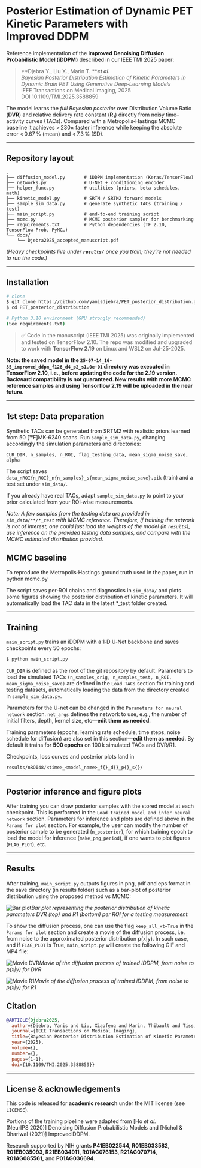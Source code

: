 # Posterior Estimation of Dynamic PET Kinetic Parameters with Improved DDPM



Reference implementation of the **improved Denoising Diffusion Probabilistic Model (iDDPM)** described in our IEEE TMI 2025 paper:

> **Djebra Y., Liu X., Marin T. *****et al.***  \
> *Bayesian Posterior Distribution Estimation of Kinetic Parameters in Dynamic Brain PET Using Generative Deep‑Learning Models*  \
> IEEE Transactions on Medical Imaging, 2025  \
> DOI 10.1109/TMI.2025.3588859

The model learns the *full Bayesian posterior* over Distribution Volume Ratio (**DVR**) and relative delivery rate constant (**R₁**) directly from noisy time–activity curves (TACs). Compared with a Metropolis‑Hastings MCMC baseline it achieves > 230× faster inference while keeping the absolute error < 0.67 % (mean) and < 7.3 % (SD).

---

## Repository layout

```
.
├── diffusion_model.py       # iDDPM implementation (Keras/TensorFlow)
├── networks.py              # U‑Net + conditioning encoder
├── helper_func.py           # utilities (priors, beta schedules, math)
├── kinetic_model.py         # SRTM / SRTM2 forward models
├── sample_sim_data.py       # generate synthetic TACs (training / test)
├── main_script.py           # end‑to‑end training script
├── mcmc.py                  # MCMC posterior sampler for benchmarking
├── requirements.txt         # Python dependencies (TF 2.10, TensorFlow‑Prob, PyMC…)
└── docs/
    └── Djebra2025_accepted_manuscript.pdf
```

*(Heavy checkpoints live under **`results/`** once you train; they’re not needed to run the code.)*

---

## Installation

```bash
# clone
$ git clone https://github.com/yanisdjebra/PET_posterior_distribution.git
$ cd PET_posterior_distribution

# Python 3.10 environment (GPU strongly recommended)
(See requirements.txt)
```

> ✅ Code in the manuscript (IEEE TMI 2025) was originally implemented and tested on TensorFlow 2.10. The repo was modified and upgraded to work with **TensorFlow 2.19** on Linux and WSL2 on Jul-25-2025.

**Note: the saved model in the ``25-07-14_16-35_improved_ddpm_f128_d4_p2_s1.0e-01`` directory was executed in TensorFlow 2.10, i.e., before updating the code for the 2.19 version. Backward compatibility is not guaranteed. New results with more MCMC reference samples and using Tensorflow 2.19 will be uploaded in the near future.** 

---

## 1st step: Data preparation

Synthetic TACs can be generated from SRTM2 with realistic priors learned from 50 [¹⁸F]MK‑6240 scans.
Run `sample_sim_data.py`, changing accordingly the simulation parameters and directories:
```
CUR_DIR, n_samples, n_ROI, flag_testing_data, mean_sigma_noise_save, alpha
```

The script saves `data_nROI{n_ROI}_n{n_samples}_s{mean_sigma_noise_save}.pik` (train) and a test set under `sim_data/`.

If you already have real TACs, adapt `sample_sim_data.py` to point to your prior calculated from your ROI‑wise measurements.

*Note: A few samples from the testing data are provided in `sim_data/**/*_test` with MCMC reference. Therefore, if training the network is not of interest, one could just load the weights of the model (in `results`), use inference on the provided testing data samples, and compare with the MCMC estimated distribution provided.*


## MCMC baseline

To reproduce the Metropolis‑Hastings ground truth used in the paper, run in python mcmc.py

The script saves per‑ROI chains and diagnostics in `sim_data/` and plots some figures showing the posterior distribution of kinetic parameters. It will automatically load the TAC data in the latest *_test folder created.


---

## Training

`main_script.py` trains an iDDPM with a 1‑D U‑Net backbone and saves checkpoints every 50 epochs:

```bash
$ python main_script.py
```
`CUR_DIR` is defined as the root of the git repository by default. Parameters to load the simulated TACs `(n_samples_orig, n_samples_test, n_ROI, mean_sigma_noise_save)` are defined in the `Load TACs` section for training and testing datasets, automatically loading the data from the directory created in `sample_sim_data.py`.

Parameters for the U-net can be changed in the `Parameters for neural network` section. `net_args` defines the network to use, e.g., the number of initial filters, depth, kernel size, etc—**edit them as needed**.

Training parameters (epochs, learning rate schedule, time steps, noise schedule for diffusion) are also set in this section—**edit them as needed**. By default it trains for **500 epochs** on 100 k simulated TACs and DVR/R1.

Checkpoints, loss curves and posterior plots land in

```
results/nROI48/<time>_<model_name>_f{}_d{}_p{}_s{}/
```

---

## Posterior inference and figure plots

After training you can draw posterior samples with the stored model at each checkpoint. This is performed in the `Load trained model and infer neural network` section. Parameters for inference and plots are defined above in the `Params for plot` section. For example, the user can modify the number of posterior sample to be generated (`n_posterior`), for which training epoch to load the model for inference (`make_png_period`), if one wants to plot figures (`FLAG_PLOT`), etc.

---


## Results

After training, `main_script.py` outputs figures in png, pdf and eps format in the save directory (in results folder) such as a bar-plot of posterior distribution using the proposed method vs MCMC:

![Bar plot](./results/nROI48/25-07-10_16-13-15_train/25-07-14_16-35_improved_ddpm_f128_d4_p2_s1.0e-01/cp_450/_s1.0e-01/barplot_epoch450_km_obs-0.842-0.833-0.013.png)*Bar plot representing the posterior distribution of kinetic parameters DVR (top) and R1 (bottom) per ROI for a testing measurement.*


To show the diffusion process, one can use the flag `keep_all_xt=True` in the `Params for plot` section and create a movie of the diffusion process, i.e. from noise to the approximated posterior distribution p(x|y). In such case, and if `FLAG_PLOT` is True, ``main_script.py`` will create the following GIF and MP4 file:


![Movie DVR](./results/nROI48/25-07-10_16-13-15_train/25-07-14_16-35_improved_ddpm_f128_d4_p2_s1.0e-01/cp_450/_s1.0e-01/dist_DVR_epoch450_km_obs-0.842-0.833-0.013.gif)*Movie of the diffusion process of trained iDDPM, from noise to p(x|y) for DVR*

![Movie R1](./results/nROI48/25-07-10_16-13-15_train/25-07-14_16-35_improved_ddpm_f128_d4_p2_s1.0e-01/cp_450/_s1.0e-01/dist_R1_epoch450_km_obs-0.842-0.833-0.013.gif)*Movie of the diffusion process of trained iDDPM, from noise to p(x|y) for R1*

## Citation

```bibtex
@ARTICLE{Djebra2025,
  author={Djebra, Yanis and Liu, Xiaofeng and Marin, Thibault and Tiss, Amal and Dhaynaut, Maeva and Guehl, Nicolas and Johnson, Keith and Fakhri, Georges El and Ma, Chao and Ouyang, Jinsong},
  journal={IEEE Transactions on Medical Imaging}, 
  title={Bayesian Posterior Distribution Estimation of Kinetic Parameters in Dynamic Brain PET Using Generative Deep Learning Models}, 
  year={2025},
  volume={},
  number={},
  pages={1-1},
  doi={10.1109/TMI.2025.3588859}}
```

---

## License & acknowledgements

This code is released for **academic research** under the MIT license (see `LICENSE`).

Portions of the training pipeline were adapted from [Ho *et al.* (NeurIPS 2020)] Denoising Diffusion Probabilistic Models and [Nichol & Dhariwal (2021)] Improved DDPM.

Research supported by NIH grants **P41EB022544, R01EB033582, R01EB035093, R21EB034911, R01AG076153, R21AG070714, R01AG085561,** and **P01AG036694**.

